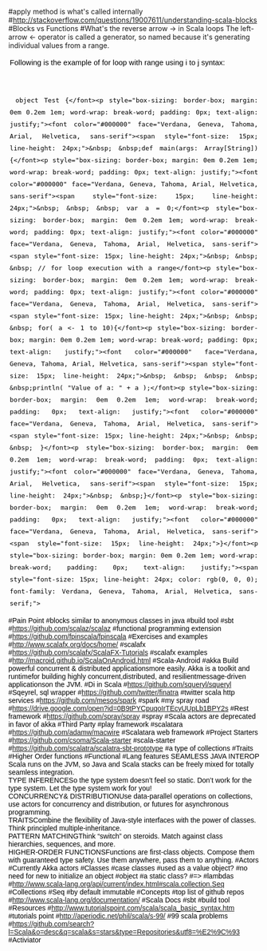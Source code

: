 #apply method is what's called internally
#http://stackoverflow.com/questions/19007611/understanding-scala-blocks
#Blocks vs Functions
#What's the reverse arrow -> in Scala loops
The left-arrow <- operator is called a generator, so named because it's generating individual values from a range.<br><p style="box-sizing: border-box; margin: 0em 0.2em 1em; word-wrap: break-word; padding: 0px; text-align: justify;"><font color="#000000" face="Verdana, Geneva, Tahoma, Arial, Helvetica, sans-serif"><span style="font-size: 15px; line-height: 24px;">Following is the example of for loop with range using i to j syntax:</font><p style="box-sizing: border-box; margin: 0em 0.2em 1em; word-wrap: break-word; padding: 0px; text-align: justify;"><font color="#000000" face="Verdana, Geneva, Tahoma, Arial, Helvetica, sans-serif"><span style="font-size: 15px; line-height: 24px;"><br></font><p style="box-sizing: border-box; margin: 0em 0.2em 1em; word-wrap: break-word; padding: 0px; text-align: justify;"><font color="#000000" face="Verdana, Geneva, Tahoma, Arial, Helvetica, sans-serif"><span style="font-size: 15px; line-height: 24px;">```
object Test {</font><p style="box-sizing: border-box; margin: 0em 0.2em 1em; word-wrap: break-word; padding: 0px; text-align: justify;"><font color="#000000" face="Verdana, Geneva, Tahoma, Arial, Helvetica, sans-serif"><span style="font-size: 15px; line-height: 24px;">&nbsp; &nbsp;def main(args: Array[String]) {</font><p style="box-sizing: border-box; margin: 0em 0.2em 1em; word-wrap: break-word; padding: 0px; text-align: justify;"><font color="#000000" face="Verdana, Geneva, Tahoma, Arial, Helvetica, sans-serif"><span style="font-size: 15px; line-height: 24px;">&nbsp; &nbsp; &nbsp; var a = 0;</font><p style="box-sizing: border-box; margin: 0em 0.2em 1em; word-wrap: break-word; padding: 0px; text-align: justify;"><font color="#000000" face="Verdana, Geneva, Tahoma, Arial, Helvetica, sans-serif"><span style="font-size: 15px; line-height: 24px;">&nbsp; &nbsp; &nbsp; // for loop execution with a range</font><p style="box-sizing: border-box; margin: 0em 0.2em 1em; word-wrap: break-word; padding: 0px; text-align: justify;"><font color="#000000" face="Verdana, Geneva, Tahoma, Arial, Helvetica, sans-serif"><span style="font-size: 15px; line-height: 24px;">&nbsp; &nbsp; &nbsp; for( a <- 1 to 10){</font><p style="box-sizing: border-box; margin: 0em 0.2em 1em; word-wrap: break-word; padding: 0px; text-align: justify;"><font color="#000000" face="Verdana, Geneva, Tahoma, Arial, Helvetica, sans-serif"><span style="font-size: 15px; line-height: 24px;">&nbsp; &nbsp; &nbsp; &nbsp; &nbsp;println( "Value of a: " + a );</font><p style="box-sizing: border-box; margin: 0em 0.2em 1em; word-wrap: break-word; padding: 0px; text-align: justify;"><font color="#000000" face="Verdana, Geneva, Tahoma, Arial, Helvetica, sans-serif"><span style="font-size: 15px; line-height: 24px;">&nbsp; &nbsp; &nbsp; }</font><p style="box-sizing: border-box; margin: 0em 0.2em 1em; word-wrap: break-word; padding: 0px; text-align: justify;"><font color="#000000" face="Verdana, Geneva, Tahoma, Arial, Helvetica, sans-serif"><span style="font-size: 15px; line-height: 24px;">&nbsp; &nbsp;}</font><p style="box-sizing: border-box; margin: 0em 0.2em 1em; word-wrap: break-word; padding: 0px; text-align: justify;"><font color="#000000" face="Verdana, Geneva, Tahoma, Arial, Helvetica, sans-serif"><span style="font-size: 15px; line-height: 24px;">}</font><p style="box-sizing: border-box; margin: 0em 0.2em 1em; word-wrap: break-word; padding: 0px; text-align: justify;"><span style="font-size: 15px; line-height: 24px; color: rgb(0, 0, 0); font-family: Verdana, Geneva, Tahoma, Arial, Helvetica, sans-serif;">```

#Pain Point
#blocks similar to anonymous classes in java
#build tool
#sbt
#https://github.com/scalaz/scalaz
#functional programming extension
#https://github.com/fpinscala/fpinscala
#Exercises and examples
#http://www.scalafx.org/docs/home/
#scalafx
#https://github.com/scalafx/ScalaFX-Tutorials
#scalafx examples
#http://macroid.github.io/ScalaOnAndroid.html
#Scala-Android
#akka
Build powerful concurrent &amp; distributed applicationsmore easily. Akka is a toolkit and runtimefor building highly concurrent,distributed, and resilientmessage-driven applicationson the JVM.
#Di in Scala
#https://github.com/squeryl/squeryl
#Sqeyrel, sql wrapper
#https://github.com/twitter/finatra
#twitter scala http services
#https://github.com/mesos/spark
#spark
#my spray road
#https://drive.google.com/open?id=0B9tPYCpuqoIrTEcyUUpLb1BPY2s
#Rest framework
#https://github.com/spray/spray
#spray
#Scala actors are deprecated in favor of akka
#Third Party
#play framework
#scalatara
#https://github.com/adamw/macwire
#Scalatara web framework
#Project Starters
#https://github.com/csoma/Scala-starter
#scala-starter
#https://github.com/scalatra/scalatra-sbt-prototype
#a type of collections
#Traits
#Higher Order functions
#Functional
#Lang features
SEAMLESS JAVA INTEROP<br>Scala runs on the JVM, so Java and Scala stacks can be freely mixed for totally seamless integration.<br>TYPE INFERENCESo the type system doesn’t feel so static. Don’t work for the type system. Let the type system work for you!<br>CONCURRENCY&amp; DISTRIBUTIONUse data-parallel operations on collections, use actors for concurrency and distribution, or futures for asynchronous programming.<br>TRAITSCombine the flexibility of Java-style interfaces with the power of classes. Think principled multiple-inheritance.<br>PATTERN MATCHINGThink “switch” on steroids. Match against class hierarchies, sequences, and more.<br>HIGHER-ORDER FUNCTIONSFunctions are first-class objects. Compose them with guaranteed type safety. Use them anywhere, pass them to anything.
#Actors
#Currently Akka actors
#Classes 
#case classes
#used as a value object?
#no need for new to initialize an object
#object
#a static class?
#=>
#lambdas
#http://www.scala-lang.org/api/current/index.html#scala.collection.Seq
#Collections
#Seq
#by default immutable
#Concepts
#top list of github repos
#http://www.scala-lang.org/documentation/
#Scala Docs
#sbt
#build tool
#Resources
#http://www.tutorialspoint.com/scala/scala_basic_syntax.htm
#tutorials point
#http://aperiodic.net/phil/scala/s-99/
#99 scala problems
#https://github.com/search?l=Scala&o=desc&q=scala&s=stars&type=Repositories&utf8=%E2%9C%93
#Activiator
